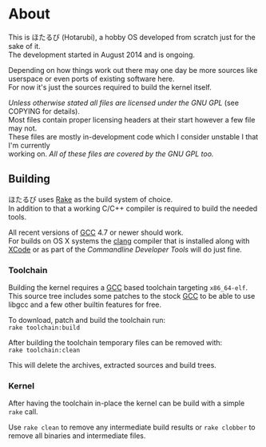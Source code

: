 # About #
This is ほたるび (Hotarubi), a hobby OS developed from scratch just for the sake of it.   
The development started in August 2014 and is ongoing.   

Depending on how things work out there may one day be more sources like 
userspace or even ports of existing software here.   
For now it's just the sources required to build the kernel itself.

*Unless otherwise stated all files are licensed under the GNU GPL* (see COPYING for details).   
Most files contain proper licensing headers at their start however a few file may not.   
These files are mostly in-development code which I consider unstable I that I'm currently   
working on. *All of these files are covered by the GNU GPL too.*

## Building ##

ほたるび uses [Rake][1] as the build system of choice.   
In addition to that a working C/C++ compiler is required to build the needed tools.

All recent versions of [GCC][2] 4.7 or newer should work.   
For builds on OS X systems the [clang][3] compiler that is installed along with [XCode][4]
or as part of the *Commandline Developer Tools* will do just fine.

### Toolchain ###
Building the kernel requires a [GCC][2] based toolchain targeting `x86_64-elf`.   
This source tree includes some patches to the stock [GCC][2] to be able to use libgcc
and a few other builtin features for free.

To download, patch and build the toolchain run:   
`rake toolchain:build`   

After building the toolchain temporary files can be removed with:   
`rake toolchain:clean`   

This will delete the archives, extracted sources and build trees.

### Kernel ###

After having the toolchain in-place the kernel can be build with a simple `rake` call.   

Use `rake clean` to remove any intermediate build results or `rake clobber` to remove all binaries and
intermediate files.   

[1]: https://github.com/jimweirich/rake#rake--ruby-make 
[2]: http://gcc.gnu.org
[3]: http://clang.llvm.org
[4]: https://developer.apple.com/xcode/downloads/
